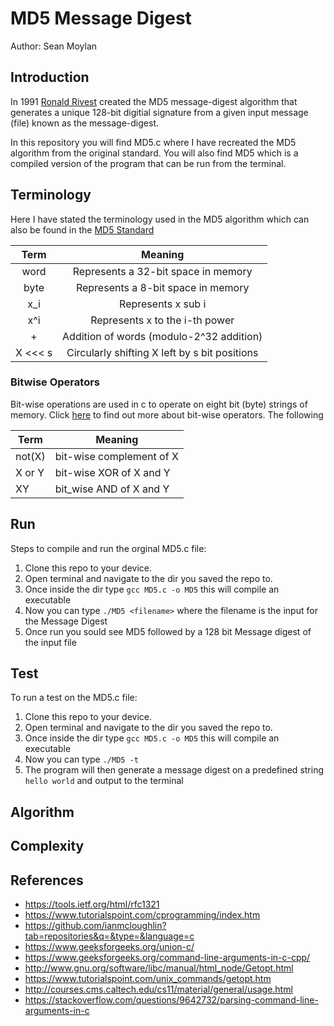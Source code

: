 # MD5 Message Digest
Author: Sean Moylan

## Introduction

In 1991 [Ronald Rivest](https://en.wikipedia.org/wiki/Ron_Rivest) created the MD5 message-digest algorithm that generates a unique 128-bit digitial signature from a given input message (file) known as the message-digest.

In this repository you will find MD5.c where I have recreated the MD5 algorithm from the original standard. You will also find MD5 which is a compiled version of the program that can be run from the terminal.

## Terminology 

Here I have stated the terminology used in the MD5 algorithm which can also be found in the [MD5 Standard](https://tools.ietf.org/html/rfc1321) 

|  Term   |                    Meaning                    |
| :-----: | :-------------------------------------------: |
|  word   |      Represents a 32-bit space in memory      |
|  byte   |      Represents a 8-bit space in memory       |
|   x_i   |              Represents x sub i               |
|   x^i   |        Represents x to the i-th power         |
|    +    |   Addition of words (modulo-2^32 addition)    |
| X <<< s | Circularly shifting X left by s bit positions |

### Bitwise Operators

Bit-wise operations are used in c to operate on eight bit (byte) strings of memory. Click [here](https://en.wikipedia.org/wiki/Bitwise_operations_in_C) to find out more about bit-wise operators. The following 

| Term   | Meaning                  |
| ------ | ------------------------ |
| not(X) | bit-wise complement of X |
| X or Y | bit-wise XOR of X and Y  |
| XY     | bit_wise AND of X and Y  |

## Run

Steps to compile and run the orginal MD5.c file:

1. Clone this repo to your device.
2. Open terminal and navigate to the dir you saved the repo to.
3. Once inside the dir type `gcc MD5.c -o MD5` this will compile an executable
4. Now you can type `./MD5 <filename>` where the filename is the input for the Message Digest
5. Once run you sould see MD5<filename> followed by a 128 bit Message digest of the input file

## Test

To run a test on the MD5.c file:

1. Clone this repo to your device.
2. Open terminal and navigate to the dir you saved the repo to.
3. Once inside the dir type `gcc MD5.c -o MD5` this will compile an executable
4. Now you can type `./MD5 -t` 
5. The program will then generate a message digest on a predefined string `hello world` and output to the terminal

## Algorithm

## Complexity

## References

- https://tools.ietf.org/html/rfc1321
- https://www.tutorialspoint.com/cprogramming/index.htm
- https://github.com/ianmcloughlin?tab=repositories&q=&type=&language=c
- https://www.geeksforgeeks.org/union-c/
- https://www.geeksforgeeks.org/command-line-arguments-in-c-cpp/
- http://www.gnu.org/software/libc/manual/html_node/Getopt.html
- https://www.tutorialspoint.com/unix_commands/getopt.htm
- http://courses.cms.caltech.edu/cs11/material/general/usage.html
- https://stackoverflow.com/questions/9642732/parsing-command-line-arguments-in-c

